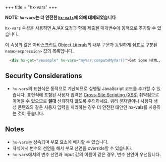 +++
title = "hx-vars"
+++

**NOTE: `hx-vars`는 더 안전한 [`hx-vals`](@/attributes/hx-vals.md)에 의해 대체되었습니다**

`hx-vars` 속성을 사용하면 AJAX 요청과 함께 제출될 매개변수에 동적으로 추가할 수 있습니다.

이 속성의 값은 자바스크립트 [Object Literals](https://developer.mozilla.org/en-US/docs/Web/JavaScript/Guide/Grammar_and_types#Object_literals)의 내부 구문과 동일하게 
쉼표로 구분된 `name`:`<expression>` 값의 목록입니다.

```html
  <div hx-get="/example" hx-vars="myVar:computeMyVar()">Get Some HTML, Including A Dynamic Value in the Request</div>
```

## Security Considerations

* `hx-vars`의 표현식은 동적으로 계산되므로 실행될 JavaScript 코드를 추가할 수 있습니다. 표현식에 포함된 사용자 입력은 [Cross-Site Scripting (XSS)](https://owasp.org/www-community/attacks/xss/) 취약점으로 이어질 수 있으므로 **절대** 신뢰하지 않도록 주의하세요. 쿼리 문자열이나 사용자 생성 콘텐츠와 같은 사용자 입력을 처리하는 경우 더 안전한 대안인 hx-vals를 사용하는 것이 좋습니다.

## Notes

* `hx-vars`는 상속되며 부모 요소에 배치할 수 있습니다.
* 자식에서 변수의 선언을 해서 부모 선언을 override할 수 있습니다.
* `hx-vars`에서의 변수 선언과 input 값의 이름이 같은 경우, 변수 선언이 우선됩니다.
